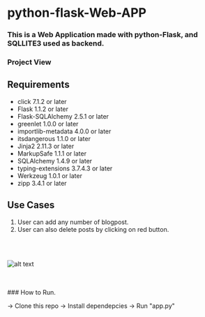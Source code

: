 # python-flask-Web-APP

### This is a Web Application made with python-Flask, and SQLLITE3 used as backend.

### Project View

## Requirements
* click 7.1.2 or later
* Flask 1.1.2 or later
* Flask-SQLAlchemy 2.5.1 or later
* greenlet 1.0.0 or later
* importlib-metadata 4.0.0 or later
* itsdangerous 1.1.0 or later
* Jinja2 2.11.3 or later
* MarkupSafe 1.1.1 or later
* SQLAlchemy 1.4.9 or later
* typing-extensions 3.7.4.3 or later
* Werkzeug 1.0.1 or later
* zipp 3.4.1 or later

## Use Cases
1. User can add any number of blogpost.
2. User can also delete posts by clicking on red button.

<br>
<br>

![alt text](https://github.com/kavyanshpandey/python-flask-blog/blob/master/pic1.png)

<br>
<br>
### How to Run.

  -> Clone this repo
  -> Install dependepcies
  -> Run "app.py"


<br>
<br>
